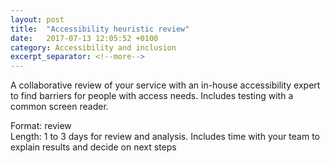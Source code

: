 ```yaml
---
layout: post
title:  "Accessibility heuristic review"
date:   2017-07-13 12:05:52 +0100
category: Accessibility and inclusion
excerpt_separator: <!--more-->
---
```


A collaborative review of your service with an in-house accessibility expert to find barriers for people with access needs. Includes testing with a common screen reader.

Format: review  
Length: 1 to 3 days for review and analysis. Includes time with your team to explain results and decide on next steps
